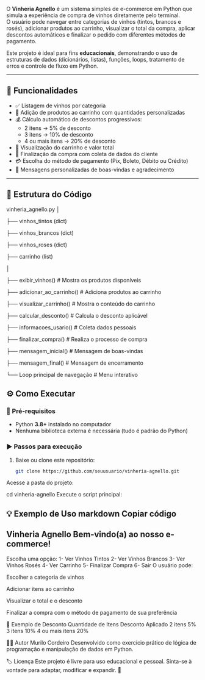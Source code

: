 
O **Vinheria Agnello** é um sistema simples de e-commerce em Python que simula a experiência de compra de vinhos diretamente pelo terminal.  
O usuário pode navegar entre categorias de vinhos (tintos, brancos e rosés), adicionar produtos ao carrinho, visualizar o total da compra, aplicar descontos automáticos e finalizar o pedido com diferentes métodos de pagamento.

Este projeto é ideal para fins **educacionais**, demonstrando o uso de estruturas de dados (dicionários, listas), funções, loops, tratamento de erros e controle de fluxo em Python.

---

## 🚀 Funcionalidades
- ✅ Listagem de vinhos por categoria  
- 🛒 Adição de produtos ao carrinho com quantidades personalizadas  
- 💰 Cálculo automático de descontos progressivos:
  - 2 itens → 5% de desconto  
  - 3 itens → 10% de desconto  
  - 4 ou mais itens → 20% de desconto  
- 👀 Visualização do carrinho e valor total  
- 🧾 Finalização da compra com coleta de dados do cliente  
- 💳 Escolha do método de pagamento (Pix, Boleto, Débito ou Crédito)  
- 🎉 Mensagens personalizadas de boas-vindas e agradecimento  

---

## 🧩 Estrutura do Código
vinheria_agnello.py
│

├── vinhos_tintos (dict)

├── vinhos_brancos (dict)

├── vinhos_roses (dict)

├── carrinho (list)

│

├── exibir_vinhos() # Mostra os produtos disponíveis

├── adicionar_ao_carrinho() # Adiciona produtos ao carrinho

├── visualizar_carrinho() # Mostra o conteúdo do carrinho

├── calcular_desconto() # Calcula o desconto aplicável

├── informacoes_usario() # Coleta dados pessoais

├── finalizar_compra() # Realiza o processo de compra

├── mensagem_inicial() # Mensagem de boas-vindas

├── mensagem_final() # Mensagem de encerramento

└── Loop principal de navegação # Menu interativo


## ⚙️ Como Executar

### 🧠 Pré-requisitos
- Python **3.8+** instalado no computador  
- Nenhuma biblioteca externa é necessária (tudo é padrão do Python)

### ▶️ Passos para execução
1. Baixe ou clone este repositório:
   ```bash
   git clone https://github.com/seuusuario/vinheria-agnello.git
Acesse a pasta do projeto:


cd vinheria-agnello
Execute o script principal:


💡 Exemplo de Uso
markdown
Copiar código
--------------------------------------------------
Vinheria Agnello
Bem-vindo(a) ao nosso e-commerce!
--------------------------------------------------

Escolha uma opção:
1- Ver Vinhos Tintos
2- Ver Vinhos Brancos
3- Ver Vinhos Rosés
4- Ver Carrinho
5- Finalizar Compra
6- Sair
O usuário pode:

Escolher a categoria de vinhos

Adicionar itens ao carrinho

Visualizar o total e o desconto

Finalizar a compra com o método de pagamento de sua preferência

🧮 Exemplo de Desconto
Quantidade de Itens	Desconto Aplicado
2 itens	5%
3 itens	10%
4 ou mais itens	20%

👨‍💻 Autor
Murilo Cordeiro
Desenvolvido como exercício prático de lógica de programação e manipulação de dados em Python.

🏷️ Licença
Este projeto é livre para uso educacional e pessoal.
Sinta-se à vontade para adaptar, modificar e expandir. 🍷
